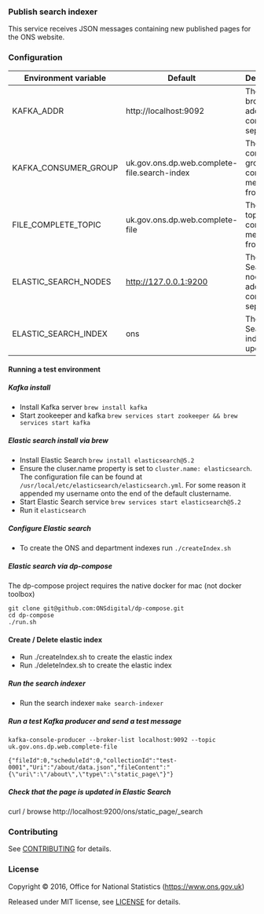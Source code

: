 ### Publish search indexer

This service receives JSON messages containing new published pages for
the ONS website.

### Configuration

| Environment variable | Default                                        | Description
| -------------------- | ---------------------------------------------- | ----------------------------------------------------
| KAFKA_ADDR           | http://localhost:9092                          | The Kafka broker addresses comma separated
| KAFKA_CONSUMER_GROUP | uk.gov.ons.dp.web.complete-file.search-index   | The Kafka consumer group to consume messages from
| FILE_COMPLETE_TOPIC  | uk.gov.ons.dp.web.complete-file                | The Kafka topic to consume messages from
| ELASTIC_SEARCH_NODES | http://127.0.0.1:9200                          | The Elastic Search node addresses comma separated
| ELASTIC_SEARCH_INDEX | ons                                            | The Elastic Search index to update

#### Running a test environment

##### Kafka install
* Install Kafka server `brew install kafka`
* Start zookeeper and kafka `brew services start zookeeper && brew services start kafka`

##### Elastic search install via brew
* Install Elastic Search `brew install elasticsearch@5.2`
* Ensure the cluser.name property is set to `cluster.name: elasticsearch`.
The configuration file can be found at `/usr/local/etc/elasticsearch/elasticsearch.yml`. For some reason it appended my username onto the end of the default clustername.
* Start Elastic Search service `brew services start elasticsearch@5.2`
* Run it `elasticsearch`

##### Configure Elastic search
* To create the ONS and department indexes run ```./createIndex.sh```

##### Elastic search via dp-compose
The dp-compose project requires the native docker for mac (not docker toolbox)
```
git clone git@github.com:ONSdigital/dp-compose.git
cd dp-compose
./run.sh
```

#### Create / Delete elastic index
* Run ./createIndex.sh to create the elastic index
* Run ./deleteIndex.sh to create the elastic index

##### Run the search indexer
* Run the search indexer `make search-indexer`


##### Run a test Kafka producer and send a test message

`kafka-console-producer --broker-list localhost:9092 --topic uk.gov.ons.dp.web.complete-file`

`{"fileId":0,"scheduleId":0,"collectionId":"test-0001","Uri":"/about/data.json","fileContent":"{\"uri\":\"/about\",\"type\":\"static_page\"}"}`

##### Check that the page is updated in Elastic Search

curl / browse http://localhost:9200/ons/static_page/_search

### Contributing

See [CONTRIBUTING](CONTRIBUTING.md) for details.

### License

Copyright ©‎ 2016, Office for National Statistics (https://www.ons.gov.uk)

Released under MIT license, see [LICENSE](LICENSE.md) for details.
